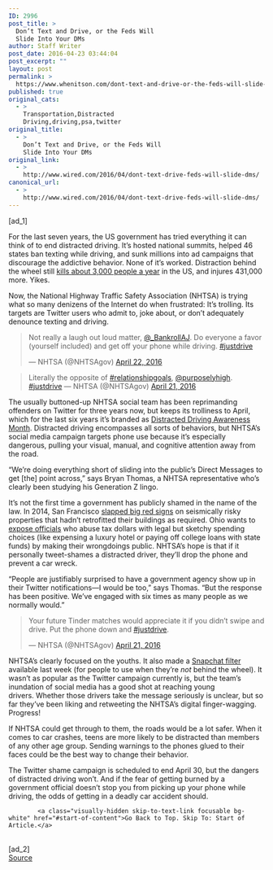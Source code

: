 ```yaml
---
ID: 2996
post_title: >
  Don’t Text and Drive, or the Feds Will
  Slide Into Your DMs
author: Staff Writer
post_date: 2016-04-23 03:44:04
post_excerpt: ""
layout: post
permalink: >
  https://www.whenitson.com/dont-text-and-drive-or-the-feds-will-slide-into-your-dms/
published: true
original_cats:
  - >
    Transportation,Distracted
    Driving,driving,psa,twitter
original_title:
  - >
    Don’t Text and Drive, or the Feds Will
    Slide Into Your DMs
original_link:
  - >
    http://www.wired.com/2016/04/dont-text-drive-feds-will-slide-dms/
canonical_url:
  - >
    http://www.wired.com/2016/04/dont-text-drive-feds-will-slide-dms/
---
```

 [ad_1]
<br><div id=""><p>For the last seven years, the US government has tried everything it can think of to end distracted driving. It’s hosted national summits, helped 46 states ban texting while driving, and sunk millions into ad campaigns that discourage the addictive behavior. None of it’s worked. Distraction behind the wheel still <a href="http://www-nrd.nhtsa.dot.gov/Pubs/812260.pdf">kills about 3,000 people a year</a> in the US, and injures 431,000 more. Yikes.</p>
<p>Now, the National Highway Traffic Safety Association (NHTSA) is trying what so many denizens of the Internet do when frustrated: It’s trolling. Its targets are Twitter users who admit to, joke about, or don’t adequately denounce texting and driving.</p>
<blockquote class="twitter-tweet" data-lang="en" readability="7.9428571428571">
<p dir="ltr" lang="en">Not really a laugh out loud matter, <a href="https://twitter.com/_BankrollAJ">@_BankrollAJ</a>. Do everyone a favor (yourself included) and get off your phone while driving. <a href="https://twitter.com/hashtag/justdrive?src=hash">#justdrive</a></p>
<p>— NHTSA (@NHTSAgov) <a href="https://twitter.com/NHTSAgov/status/723575349909569537">April 22, 2016</a></p></blockquote>

<blockquote class="twitter-tweet" data-lang="en" readability="3.8899082568807"><p>Literally the opposite of <a href="https://twitter.com/hashtag/relationshipgoals?src=hash">#relationshipgoals</a>, <a href="https://twitter.com/purposelyhigh">@purposelyhigh</a>. <a href="https://twitter.com/hashtag/justdrive?src=hash">#justdrive</a> — NHTSA (@NHTSAgov) <a href="https://twitter.com/NHTSAgov/status/723225822518190080">April 21, 2016</a></p></blockquote>
<p>The usually buttoned-up NHTSA social team has been reprimanding offenders on Twitter for three years now, but keeps its trolliness to April, which for the last six years it’s branded as <a href="http://www.nsc.org/learn/NSC-Initiatives/Pages/distracted-driving-awareness-month.aspx">Distracted Driving Awareness Month</a>. Distracted driving encompasses all sorts of behaviors, but NHTSA’s social media campaign targets phone use because it’s especially dangerous, pulling your visual, manual, and cognitive attention away from the road. </p>
<p>“We’re doing everything short of sliding into the public’s Direct Messages to get [the] point across,” says Bryan Thomas, a NHTSA representative who’s clearly been studying his Generation Z lingo.</p>
<p>It’s not the first time a government has publicly shamed in the name of the law. In 2014, San Francisco <a href="http://www.emergencymgmt.com/disaster/San-Francisco-Public-Humiliation-Promote-Earthquake-Retrofitting.html">slapped big red signs</a> on seismically risky properties that hadn’t retrofitted their buildings as required. Ohio wants to <a href="http://www.governing.com/topics/politics/gov-ohio-ethics-auditor.html" target="_blank">expose officials</a> who abuse tax dollars with legal but sketchy spending choices (like expensing a luxury hotel or paying off college loans with state funds) by making their wrongdoings public. NHTSA’s hope is that if it personally tweet-shames a distracted driver, they’ll drop the phone and prevent a car wreck.</p>
<p>“People are justifiably surprised to have a government agency show up in their Twitter notifications—I would be too,” says Thomas. “But the response has been positive. We’ve engaged with six times as many people as we normally would.”</p>
<blockquote class="twitter-tweet" data-lang="en" readability="7.5695364238411">
<p dir="ltr" lang="en">Your future Tinder matches would appreciate it if you didn’t swipe and drive. Put the phone down and <a href="https://twitter.com/hashtag/justdrive?src=hash">#justdrive</a>.</p>
<p>— NHTSA (@NHTSAgov) <a href="https://twitter.com/NHTSAgov/status/723210609718743040">April 21, 2016</a></p></blockquote>

<p>NHTSA’s clearly focused on the youths. It also made a <a href="https://www.facebook.com/stopthetexts/photos/a.242658212468315.55937.214710018596468/1012404768826985/?type=3&amp;theater">Snapchat filter</a> available last week (for people to use when they’re <em>not</em> behind the wheel). It wasn’t as popular as the Twitter campaign currently is, but the team’s inundation of social media has a good shot at reaching young drivers. Whether those drivers take the message seriously is unclear, but so far they’ve been liking and retweeting the NHTSA’s digital finger-wagging. Progress!</p>
<p>If NHTSA could get through to them, the roads would be a lot safer. When it comes to car crashes, teens are more likely to be distracted than members of any other age group. Sending warnings to the phones glued to their faces could be the best way to change their behavior.</p>
<p>The Twitter shame campaign is scheduled to end April 30, but the dangers of distracted driving won’t. And if the fear of getting burned by a government official doesn’t stop you from picking up your phone while driving, the odds of getting in a deadly car accident should. </p>

			<a class="visually-hidden skip-to-text-link focusable bg-white" href="#start-of-content">Go Back to Top. Skip To: Start of Article.</a>

			
</div>
<br>[ad_2]
<br><a href="http://www.wired.com/2016/04/dont-text-drive-feds-will-slide-dms/">Source </a>